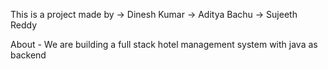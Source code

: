 This is a project made by 
-> Dinesh Kumar
-> Aditya Bachu
-> Sujeeth Reddy

About - We are building a full stack hotel management system with java as backend
